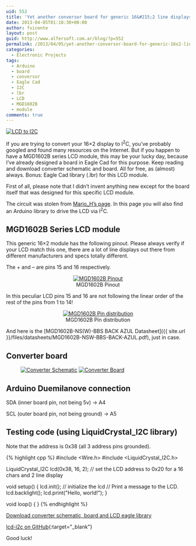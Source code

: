 ```yaml
---
uid: 552
title: 'Yet another conversor board for generic 16&#215;2 line displays to I2C'
date: 2013-04-05T01:10:30+00:00
author: fvicente
layout: post
guid: http://www.alfersoft.com.ar/blog/?p=552
permalink: /2013/04/05/yet-another-conversor-board-for-generic-16x2-line-displays-to-i2c/
categories:
  - Electronic Projects
tags:
  - Arduino
  - board
  - conversor
  - Eagle Cad
  - I2C
  - lbr
  - LCD
  - MGD1602B
  - module
comments: true
---
```

<a href="{{ site.url }}/images/lcd_i2c.jpg" target="_blank"><img src="{{ site.url }}/images/lcd_i2c.jpg" alt="LCD to I2C" title="LCD to I2C"/></a>

If you are trying to convert your 16&#215;2 display to I<sup>2</sup>C, you&#8217;ve probably googled and found many resources on the Internet. But if you happen to have a MGD1602B series LCD module, this may be your lucky day, because I&#8217;ve already designed a board in Eagle Cad for this purpose. Keep reading and download converter schematic and board. All for free, as (almost) always. Bonus: Eagle Cad library (.lbr) for this LCD module.

<!--more-->

First of all, please note that I didn&#8217;t invent anything new except for the board itself that was designed for this specific LCD module.

The circuit was stolen from <a href="http://hmario.home.xs4all.nl/arduino/LiquidCrystal_I2C/" title="Mario_H's page" target="_blank">Mario_H&#8217;s page</a>. In this page you will also find an Arduino library to drive the LCD via I<sup>2</sup>C.

## MGD1602B Series LCD module

This generic 16&#215;2 module has the following pinout. Please always verify if your LCD match this one, there are a lot of line displays out there from different manufacturers and specs totally different.

The + and &#8211; are pins 15 and 16 respectively.

<figure style="text-align: center;">
	<a href="{{ site.url }}/images/lcd_i2c_01.png" target="_blank"><img src="{{ site.url }}/images/lcd_i2c_01.png" alt="MGD1602B Pinout" title="MGD1602B Pinout"/></a>
	<figcaption>MGD1602B Pinout</figcaption>
</figure>

In this peculiar LCD pins 15 and 16 are not following the linear order of the rest of the pins from 1 to 14!

<figure style="text-align: center;">
	<a href="{{ site.url }}/images/lcd_i2c_02.png" target="_blank"><img src="{{ site.url }}/images/lcd_i2c_02.png" alt="MGD1602B Pin distribution" title="MGD1602B Pin distribution"/></a>
	<figcaption>MGD1602B Pin distribution</figcaption>
</figure>

And here is the [MGD1602B-NS(W)-BBS BACK AZUL Datasheet]({{ site.url }}/files/datasheets/MGD1602B-NSW-BBS-BACK-AZUL.pdf), just in case.

## Converter board

<figure class="half">
	<a href="{{ site.url }}/images/lcd_i2c_schematic.png" target="_blank"><img src="{{ site.url }}/images/lcd_i2c_schematic.png" alt="Converter Schematic" title="Converter Schematic"/></a>
	<a href="{{ site.url }}/images/lcd_i2c_board.png" target="_blank"><img src="{{ site.url }}/images/lcd_i2c_board.png" alt="Converter Board" title="Converter Board"/></a>
</figure>

## Arduino Duemilanove connection

SDA (inner board pin, not being 5v) -> A4

SCL (outer board pin, not being ground) -> A5

## Testing code (using LiquidCrystal_I2C library)

Note that the address is 0x38 (all 3 address pins grounded).

{% highlight cpp %}
#include <Wire.h>
#include <LiquidCrystal_I2C.h>

LiquidCrystal_I2C lcd(0x38, 16, 2);  // set the LCD address to 0x20 for a 16 chars and 2 line display

void setup()
{
  lcd.init();                      // initialize the lcd
  // Print a message to the LCD.
  lcd.backlight();
  lcd.print("Hello, world!");
}

void loop()
{
}
{% endhighlight %}

<a title="Download converter schematic, board and LCD eagle library" markdown="0" href="https://github.com/fvicente/lcd-i2c/archive/master.zip" class="btn">Download converter schematic, board and LCD eagle library</a>

[lcd-i2c on GitHub](https://github.com/fvicente/lcd-i2c "lcd-i2c on GitHub"){:target="_blank"}

Good luck!
